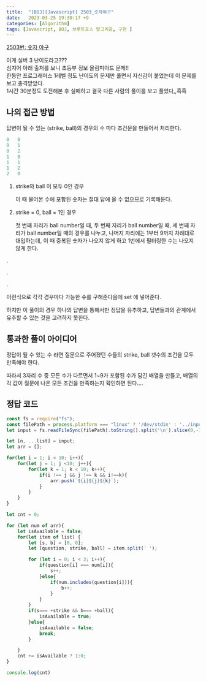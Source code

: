 ```yaml
---
title:  "[BOJ][Javascript] 2503_숫자야구"
date:   2023-03-25 19:30:17 +9
categories: [Algorithm]
tags: [Javascript, BOJ, 브루트포스 알고리즘, 구현 ]
---
```


[2503번: 숫자 야구](https://www.acmicpc.net/problem/2503)

이게 실버 3 난이도라고???  
심지어 아래 출처를 보니 초등부 정보 올림피아드 문제!!  
한동안 프로그래머스 1레벨 정도 난이도의 문제만 풀면서 자신감이 붙었는데 이 문제를 보고 충격받았다.  
1시간 30분정도 도전해본 후 실패하고 결국 다른 사람의 풀이를 보고 풀었다,,흑흑  

## 나의 접근 방법

답변이 될 수 있는 (strike, ball)의 경우의 수 마다 조건문을 만들어서 처리한다.

```jsx
0   0
0   1
0   2
1   0
1   1
1   2
2   0
```

1. strike와 ball 이 모두 0인 경우

   이 때 물어본 수에 포함된 숫자는 절대 답에 올 수 없으므로 기록해둔다.

2. strike = 0, ball = 1인 경우

   첫 번째 자리가 ball number일 때, 두 번째 자리가 ball number일 때, 세 번째 자리가 ball number일 때의 경우를 나누고, 나머지 자리에는 1부터 9까지 차례대로 대입하는데, 이 때 중복된 숫자가 나오지 않게 하고 1번에서 필터링한 수는 나오지 않게 한다.


.

.

.

이런식으로 각각 경우마다 가능한 수를 구해준다음에 set 에 넣어준다.

하지만 이 풀이의 경우 하나의 답변을 통해서만 정답을 유추하고, 답변들과의 관계에서 유추할 수 있는 것을 고려하지 못한다.

## 통과한 풀이 아이디어

정답이 될 수 있는 수 라면 질문으로 주어졌던 수들의 strike, ball 갯수의 조건을 모두 만족해야 한다.

따라서 3자리 수 중 모든 수가 다르면서 1~9가 포함된 수가 담긴 배열을 만들고, 배열의 각 값이 질문에 나온 모든 조건을 만족하는지 확인하면 된다….

## 정답 코드

```jsx
const fs = require("fs");
const filePath = process.platform === "linux" ? '/dev/stdin' : '../input.txt';
let input = fs.readFileSync(filePath).toString().split('\n').slice(0,-1);

let [n, ...list] = input;
let arr = [];

for(let i = 1; i < 10; i++){
    for(let j = 1; j <10; j++){
        for(let k = 1; k < 10; k++){
            if(i !== j && j !== k && i!==k){
                arr.push(`${i}${j}${k}`);
            }
        }
    }
}

let cnt = 0;

for (let num of arr){
    let isAvailable = false;
    for(let item of list) {
        let [s, b] = [0, 0];
        let [question, strike, ball] = item.split(' ');

        for (let i = 0; i < 3; i++){
            if(question[i] === num[i]){
                s++;
            }else{
                if(num.includes(question[i])){
                    b++;
                }
            }
        }
        if(s=== +strike && b=== +ball){
            isAvailable = true;
        }else{
            isAvailable = false;
            break;
        }

    }
    cnt += isAvailable ? 1:0;
}

console.log(cnt)
```
